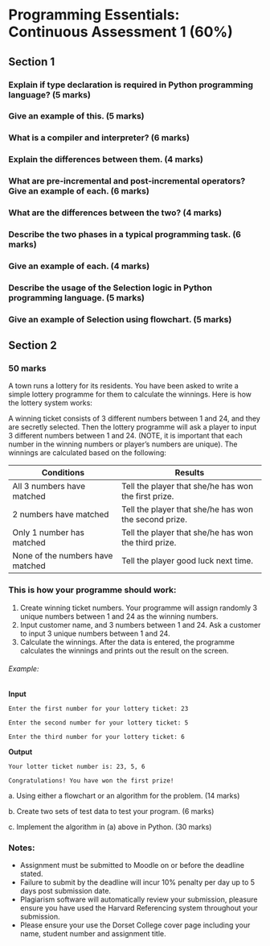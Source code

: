 # Programming Essentials: Continuous Assessment 1 (60%)

## Section 1

### Explain if type declaration is required in Python programming language? (5 marks)
### Give an example of this. (5 marks)
### What is a compiler and interpreter? (6 marks)
### Explain the differences between them. (4 marks)
### What are pre-incremental and post-incremental operators? Give an example of each. (6 marks)
### What are the differences between the two? (4 marks)
### Describe the two phases in a typical programming task. (6 marks) 
### Give an example of each. (4 marks) 
### Describe the usage of the Selection logic in Python programming language. (5 marks) 
### Give an example of Selection using flowchart. (5 marks)

## Section 2
### 50 marks

A town runs a lottery for its residents. You have been asked to write a simple lottery programme for them to calculate the winnings. Here is how the lottery system works: 

A winning ticket consists of 3 different numbers between 1 and 24, and they are secretly selected. Then the lottery programme will ask a player to input 3 different numbers between 1 and 24. (NOTE, it is important that each number in the winning numbers or player’s numbers are unique). The winnings are calculated based on the following: 

| Conditions                      | Results                                               |
----------------------------------|-------------------------------------------------------|
|All 3 numbers have matched       | Tell the player that she/he has won the first prize.  |
|2 numbers have matched           | Tell the player that she/he has won the second prize. |
|Only 1 number has matched        | Tell the player that she/he has won the third prize.  |
|None of the numbers have matched | Tell the player good luck next time.                  |

### This is how your programme should work:

1. Create winning ticket numbers.
  Your programme will assign randomly 3 unique numbers between 1 and 24 as the winning numbers. 
2.  Input customer name, and 3 numbers between 1 and 24. 
  Ask a customer to input 3 unique numbers between 1 and 24.
3.  Calculate the winnings.
  After the data is entered, the programme calculates the winnings and prints out the result on the screen.

###### Example: 

**Input**

```Enter the first number for your lottery ticket: 23```

```Enter the second number for your lottery ticket: 5```

```Enter the third number for your lottery ticket: 6```


**Output**

```Your lotter ticket number is: 23, 5, 6 ```

```Congratulations! You have won the first prize!``` 

a. Using either a flowchart or an algorithm for the problem. (14 marks)

b. Create two sets of test data to test your program. (6 marks)

c. Implement the algorithm in (a) above in Python. (30 marks)

### Notes:
- Assignment must be submitted to Moodle on or before the deadline stated.
- Failure to submit by the deadline will incur 10% penalty per day up to 5 days post submission date.
- Plagiarism software will automatically review your submission, pleasure ensure you have used the Harvard Referencing system throughout your submission.
- Please ensure your use the Dorset College cover page including your name, student number and assignment title. 
